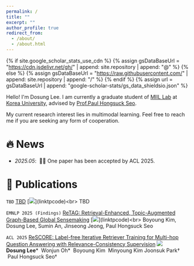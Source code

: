 ```yaml
---
permalink: /
title: ""
excerpt: ""
author_profile: true
redirect_from: 
  - /about/
  - /about.html
---
```


{% if site.google_scholar_stats_use_cdn %}
{% assign gsDataBaseUrl = "https://cdn.jsdelivr.net/gh/" | append: site.repository | append: "@" %}
{% else %}
{% assign gsDataBaseUrl = "https://raw.githubusercontent.com/" | append: site.repository | append: "/" %}
{% endif %}
{% assign url = gsDataBaseUrl | append: "google-scholar-stats/gs_data_shieldsio.json" %}

<span class='anchor' id='about-me'></span>

Hello! I'm Dosung Lee. I am currently a graduate student of <a href="https://miil.korea.ac.kr/">MIIL Lab</a> at <a href="https://www.korea.edu/">Korea University</a>, advised by <a href="https://phseo.github.io/">Prof.Paul Hongsuck Seo</a>. 

<!-- Previously, I received my B.S. degree from <a href="https://www.korea.edu/">Korea University</a> in june 2024.-->

My current research interest lies in multimodal learning. Feel free to reach me if you are seeking any form of cooperation.


# 🔥 News
- *2025.05*: &nbsp;🎉🎉 One paper has been accepted by ACL 2025.

# 📝 Publications 

``TBD`` [TBD](linktopaper) [![](https://img.shields.io/github/stars/(github_id/repo_name)?style=social&amp;label=Stars)](linktpcode)<br>
TBD

``EMNLP 2025 (Findings)`` [ReTAG: Retrieval-Enhanced, Topic-Augmented Graph-Based Global Sensemaking](linktopaper) [![](https://img.shields.io/github/stars/(github_id/repo_name)?style=social&amp;label=Stars)](linktpcode)<br>
Boyoung Kim, Dosung Lee, Sumin An, Jinseong Jeong, Paul Hongsuck Seo

``ACL 2025`` [ReSCORE: Label-free Iterative Retriever Training for Multi-hop Question Answering with Relevance-Consistency Supervision](https://leeds1219.github.io/ReSCORE/) [![](https://img.shields.io/github/stars/leeds1219/ReSCORE?style=social&amp;label=Stars)](https://leeds1219.github.io/ReSCORE/)<br>
**Dosung Lee***  Wonjun Oh*  Boyoung Kim  Minyoung Kim  Joonsuk Park†  Paul Hongsuck Seo†

<!-- 
# 💻 Internships
- *Lorem Ipsum*, [Lorem Ipsum](Lorem Ipsum), Lorem Ipsum.

# 🎖 Honors and Awards
- *Lorem Ipsum* Lorem Ipsum
-->
